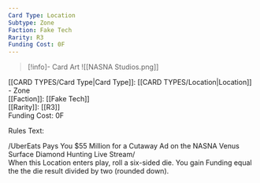 ```yaml
---
Card Type: Location
Subtype: Zone
Faction: Fake Tech
Rarity: R3
Funding Cost: 0F
---
```

> [!info]- Card Art
> ![[NASNA Studios.png]]

[[CARD TYPES/Card Type|Card Type]]: [[CARD TYPES/Location|Location]] - Zone  
[[Faction]]: [[Fake Tech]]  
[[Rarity]]: [[R3]]  
Funding Cost: 0F  

Rules Text:  

/UberEats Pays You $55 Million for a Cutaway Ad on the NASNA Venus Surface Diamond Hunting Live Stream/   
When this Location enters play, roll a six-sided die. You gain Funding equal the the die result divided by two (rounded down).  
